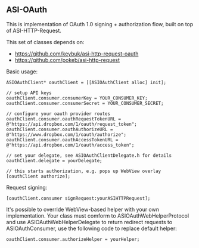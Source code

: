 ASI-OAuth
---------

This is implementation of OAuth 1.0 signing + authorization flow, built on top of ASI-HTTP-Request. 

This set of classes depends on:

- https://github.com/keybuk/asi-http-request-oauth
- https://github.com/pokeb/asi-http-request

Basic usage:

	ASIOAuthClient* oauthClient = [[ASIOAuthClient alloc] init];

	// setup API keys
	oauthClient.consumer.consumerKey = YOUR_CONSUMER_KEY;
	oauthClient.consumer.consumerSecret = YOUR_CONSUMER_SECRET;

	// configure your oauth provider routes
	oauthClient.consumer.oauthRequestTokenURL = @"https://api.dropbox.com/1/oauth/request_token";
	oauthClient.consumer.oauthAuthorizeURL = @"https://www.dropbox.com/1/oauth/authorize";
	oauthClient.consumer.oauthAccessTokenURL = @"https://api.dropbox.com/1/oauth/access_token";
	
	// set your delegate, see ASIOAuthClientDelegate.h for details
	oauthClient.delegate = yourDelegate;
	
	// this starts authorization, e.g. pops up WebView overlay
	[oauthClient authorize];
	
Request signing:

	[oauthClient.consumer signRequest:yourASIHTTPRequest];

It's possible to override WebView-based helper with your own implementation. Your class must comform to 
ASIOAuthWebHelperProtocol and use ASIOAuthWebHelperDelegate to return redirect requests to ASIOAuthConsumer, 
use the following code to replace default helper:

	oauthClient.consumer.authorizeHelper = yourHelper;

